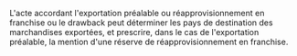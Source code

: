 L'acte accordant l'exportation préalable ou
réapprovisionnement en franchise ou le drawback peut déterminer les pays
de destination des marchandises exportées, et prescrire, dans le cas de
l'exportation préalable, la mention d'une réserve de réapprovisionnement
en franchise.